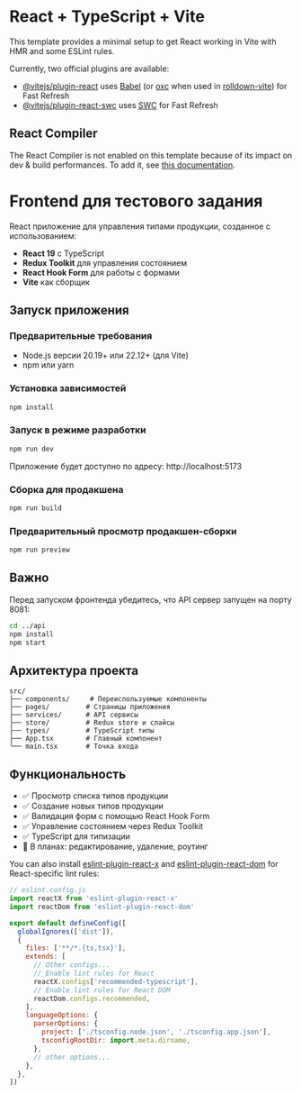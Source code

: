 # React + TypeScript + Vite

This template provides a minimal setup to get React working in Vite with HMR and some ESLint rules.

Currently, two official plugins are available:

- [@vitejs/plugin-react](https://github.com/vitejs/vite-plugin-react/blob/main/packages/plugin-react) uses [Babel](https://babeljs.io/) (or [oxc](https://oxc.rs) when used in [rolldown-vite](https://vite.dev/guide/rolldown)) for Fast Refresh
- [@vitejs/plugin-react-swc](https://github.com/vitejs/vite-plugin-react/blob/main/packages/plugin-react-swc) uses [SWC](https://swc.rs/) for Fast Refresh

## React Compiler

The React Compiler is not enabled on this template because of its impact on dev & build performances. To add it, see [this documentation](https://react.dev/learn/react-compiler/installation).

# Frontend для тестового задания

React приложение для управления типами продукции, созданное с использованием:

- **React 19** с TypeScript
- **Redux Toolkit** для управления состоянием
- **React Hook Form** для работы с формами
- **Vite** как сборщик

## Запуск приложения

### Предварительные требования

- Node.js версии 20.19+ или 22.12+ (для Vite)
- npm или yarn

### Установка зависимостей

```bash
npm install
```

### Запуск в режиме разработки

```bash
npm run dev
```

Приложение будет доступно по адресу: http://localhost:5173

### Сборка для продакшена

```bash
npm run build
```

### Предварительный просмотр продакшен-сборки

```bash
npm run preview
```

## Важно

Перед запуском фронтенда убедитесь, что API сервер запущен на порту 8081:

```bash
cd ../api
npm install
npm start
```

## Архитектура проекта

```
src/
├── components/     # Переиспользуемые компоненты
├── pages/         # Страницы приложения
├── services/      # API сервисы
├── store/         # Redux store и слайсы
├── types/         # TypeScript типы
├── App.tsx        # Главный компонент
└── main.tsx       # Точка входа
```

## Функциональность

- ✅ Просмотр списка типов продукции
- ✅ Создание новых типов продукции
- ✅ Валидация форм с помощью React Hook Form
- ✅ Управление состоянием через Redux Toolkit
- ✅ TypeScript для типизации
- 🔄 В планах: редактирование, удаление, роутинг

You can also install [eslint-plugin-react-x](https://github.com/Rel1cx/eslint-react/tree/main/packages/plugins/eslint-plugin-react-x) and [eslint-plugin-react-dom](https://github.com/Rel1cx/eslint-react/tree/main/packages/plugins/eslint-plugin-react-dom) for React-specific lint rules:

```js
// eslint.config.js
import reactX from 'eslint-plugin-react-x'
import reactDom from 'eslint-plugin-react-dom'

export default defineConfig([
  globalIgnores(['dist']),
  {
    files: ['**/*.{ts,tsx}'],
    extends: [
      // Other configs...
      // Enable lint rules for React
      reactX.configs['recommended-typescript'],
      // Enable lint rules for React DOM
      reactDom.configs.recommended,
    ],
    languageOptions: {
      parserOptions: {
        project: ['./tsconfig.node.json', './tsconfig.app.json'],
        tsconfigRootDir: import.meta.dirname,
      },
      // other options...
    },
  },
])
```
